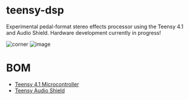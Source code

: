 # teensy-dsp
Experimental pedal-format stereo effects processor using the Teensy 4.1 and Audio Shield. Hardware development currently in progress!

![corner](https://github.com/EthanL67/teensy-dsp/assets/47995445/728e4b98-5075-4833-af9a-0a5cff0c62a9)
![image](https://github.com/EthanL67/teensy-dsp/assets/47995445/af92a114-e3ec-4e30-acd6-f6376f621804)

# BOM
- [Teensy 4.1 Microcontroller](https://www.pjrc.com/store/teensy41.html)
- [Teensy Audio Shield](https://www.pjrc.com/store/teensy3_audio.html)
